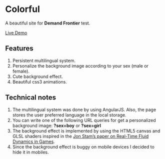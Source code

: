 # Colorful
A beautiful site for **Demand Frontier** test.

[Live Demo](http://jorovipe97.github.io/colorful)

## Features
1. Persistent multilingual system.
2. Personalize the background image according to your sex (male or female).
3. Cute background effect.
4. Beautiful css3 animations.

## Technical notes
1. The multilingual system was done by using AngularJS. Also, the page stores the user preferred language in the local storage.
2. You can write one of the following URL queries for get a personalized background image: **?sex=boy** or **?sex=girl**
3. The background effect is implemented by using the HTML5 canvas and GLSL shaders inspired in the [Jon Stam’s paper on Real-Time Fluid Dynamics in Games](http://www.dgp.toronto.edu/people/stam/reality/Research/pdf/GDC03.pdf).
4. Since the background effect is buggy on mobile devices I decided to hide it in mobiles.
